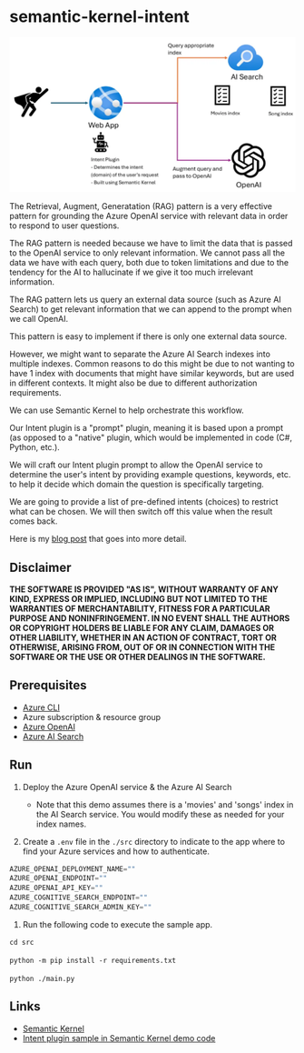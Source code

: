 # semantic-kernel-intent

![architecture](./.img/architecture.png)

The Retrieval, Augment, Generatation (RAG) pattern is a very effective pattern for grounding the Azure OpenAI service with relevant data in order to respond to user questions.

The RAG pattern is needed because we have to limit the data that is passed to the OpenAI service to only relevant information. We cannot pass all the data we have with each query, both due to token limitations and due to the tendency for the AI to hallucinate if we give it too much irrelevant information.

The RAG pattern lets us query an external data source (such as Azure AI Search) to get relevant information that we can append to the prompt when we call OpenAI.

This pattern is easy to implement if there is only one external data source.

However, we might want to separate the Azure AI Search indexes into multiple indexes. Common reasons to do this might be due to not wanting to have 1 index with documents that might have similar keywords, but are used in different contexts. It might also be due to different authorization requirements.

We can use Semantic Kernel to help orchestrate this workflow.

Our Intent plugin is a "prompt" plugin, meaning it is based upon a prompt (as opposed to a "native" plugin, which would be implemented in code (C#, Python, etc.).

We will craft our Intent plugin prompt to allow the OpenAI service to determine the user's intent by providing example questions, keywords, etc. to help it decide which domain the question is specifically targeting.

We are going to provide a list of pre-defined intents (choices) to restrict what can be chosen. We will then switch off this value when the result comes back.

Here is my [blog post](https://jordanbeandev.com/how-to-build-an-azure-openai-intent-plugin-in-semantic-kernel-to-help-orchestrate-which-azure-ai-search-index-to-use/) that goes into more detail.

## Disclaimer

**THE SOFTWARE IS PROVIDED "AS IS", WITHOUT WARRANTY OF ANY KIND, EXPRESS OR IMPLIED, INCLUDING BUT NOT LIMITED TO THE WARRANTIES OF MERCHANTABILITY, FITNESS FOR A PARTICULAR PURPOSE AND NONINFRINGEMENT. IN NO EVENT SHALL THE AUTHORS OR COPYRIGHT HOLDERS BE LIABLE FOR ANY CLAIM, DAMAGES OR OTHER LIABILITY, WHETHER IN AN ACTION OF CONTRACT, TORT OR OTHERWISE, ARISING FROM, OUT OF OR IN CONNECTION WITH THE SOFTWARE OR THE USE OR OTHER DEALINGS IN THE SOFTWARE.**

## Prerequisites

- [Azure CLI](https://docs.microsoft.com/en-us/cli/azure/install-azure-cli)
- Azure subscription & resource group
- [Azure OpenAI](https://learn.microsoft.com/en-us/azure/ai-services/openai/overview)
- [Azure AI Search](https://learn.microsoft.com/en-us/azure/search/search-what-is-azure-search)

## Run

1. Deploy the Azure OpenAI service & the Azure AI Search
    - Note that this demo assumes there is a 'movies' and 'songs' index in the AI Search service. You would modify these as needed for your index names.

1. Create a `.env` file in the `./src` directory to indicate to the app where to find your Azure services and how to authenticate.

```python
AZURE_OPENAI_DEPLOYMENT_NAME=""
AZURE_OPENAI_ENDPOINT=""
AZURE_OPENAI_API_KEY=""
AZURE_COGNITIVE_SEARCH_ENDPOINT=""
AZURE_COGNITIVE_SEARCH_ADMIN_KEY=""
```
  
1. Run the following code to execute the sample app.

```shell
cd src

python -m pip install -r requirements.txt

python ./main.py
```

## Links

- [Semantic Kernel](https://learn.microsoft.com/en-us/semantic-kernel/overview/)
- [Intent plugin sample in Semantic Kernel demo code](https://github.com/microsoft/semantic-kernel/tree/main/samples/plugins/IntentDetectionPlugin/AssistantIntent)
